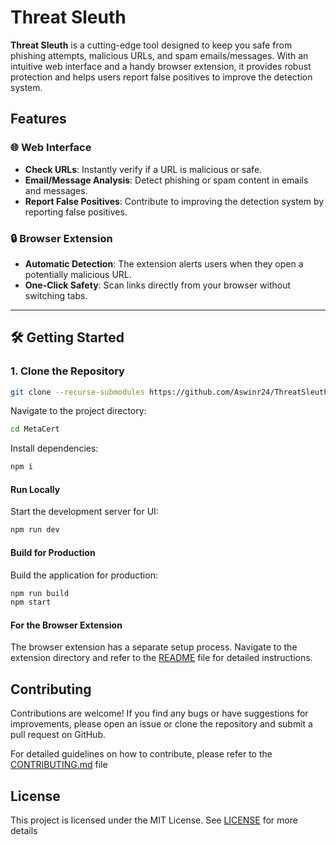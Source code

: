 # Threat Sleuth

**Threat Sleuth** is a cutting-edge tool designed to keep you safe from phishing attempts, malicious URLs, and spam emails/messages. With an intuitive web interface and a handy browser extension, it provides robust protection and helps users report false positives to improve the detection system.

##  Features

### 🌐 Web Interface
- **Check URLs**: Instantly verify if a URL is malicious or safe.
- **Email/Message Analysis**: Detect phishing or spam content in emails and messages.
- **Report False Positives**: Contribute to improving the detection system by reporting false positives.

### 🔒 Browser Extension
- **Automatic Detection**: The extension alerts users when they open a potentially malicious URL.
- **One-Click Safety**: Scan links directly from your browser without switching tabs.

---

## 🛠️ Getting Started

### 1. Clone the Repository
```bash
git clone --recurse-submodules https://github.com/Aswinr24/ThreatSleuth.git
```

Navigate to the project directory:
```bash
cd MetaCert
```

Install dependencies:
```bash
npm i
```

#### Run Locally

Start the development server for UI:

```bash
npm run dev
```

#### Build for Production

Build the application for production:

```bash
npm run build
npm start
```

#### For the Browser Extension

The browser extension has a separate setup process. Navigate to the extension directory and refer to the [README](extension/README.md) file for detailed instructions.

## Contributing

Contributions are welcome! If you find any bugs or have suggestions for improvements, please open an issue or clone the repository and submit a pull request on GitHub.

For detailed guidelines on how to contribute, please refer to the [CONTRIBUTING.md](CONTRIBUTING.md) file  

## License

This project is licensed under the MIT License. See [LICENSE](LICENSE) for more details


